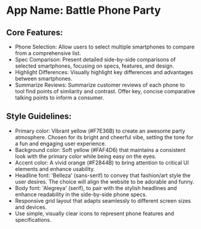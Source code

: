 # **App Name**: Battle Phone Party

## Core Features:

- Phone Selection: Allow users to select multiple smartphones to compare from a comprehensive list.
- Spec Comparison: Present detailed side-by-side comparisons of selected smartphones, focusing on specs, features, and design.
- Highlight Differences: Visually highlight key differences and advantages between smartphones.
- Summarize Reviews: Summarize customer reviews of each phone to tool find points of similarity and contrast. Offer key, concise comparative talking points to inform a consumer.

## Style Guidelines:

- Primary color: Vibrant yellow (#F7E36B) to create an awesome party atmosphere. Chosen for its bright and cheerful vibe, setting the tone for a fun and engaging user experience.
- Background color: Soft yellow (#FAF4D6) that maintains a consistent look with the primary color while being easy on the eyes.
- Accent color: A vivid orange (#F2844B) to bring attention to critical UI elements and enhance usability.
- Headline font: 'Belleza' (sans-serif) to convey that fashion/art style the user desires. The choice will align the website to be adorable and funny.
- Body font: 'Alegreya' (serif), to pair with the stylish headlines and enhance readability in the side-by-side phone specs.
- Responsive grid layout that adapts seamlessly to different screen sizes and devices.
- Use simple, visually clear icons to represent phone features and specifications.